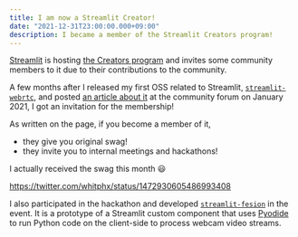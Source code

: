 ```yaml
---
title: I am now a Streamlit Creator!
date: "2021-12-31T23:00:00.000+09:00"
description: I became a member of the Streamlit Creators program!
---
```


[Streamlit](https://streamlit.io/) is hosting [the Creators program](https://streamlit.io/creators) and invites some community members to it due to their contributions to the community.

A few months after I released my first OSS related to Streamlit, [`streamlit-webrtc`](https://github.com/whitphx/streamlit-webrtc), and posted [an article about it](https://discuss.streamlit.io/t/new-component-streamlit-webrtc-a-new-way-to-deal-with-real-time-media-streams/8669) at the community forum on January 2021, I got an invitation for the membership!

As written on the page, if you become a member of it,

- they give you original swag!
- they invite you to internal meetings and hackathons!

I actually received the swag this month 😃

https://twitter.com/whitphx/status/1472930605486993408

I also participated in the hackathon and developed [`streamlit-fesion`](https://github.com/whitphx/streamlit-fesion) in the event. It is a prototype of a Streamlit custom component that uses [Pyodide](https://pyodide.org/en/stable/index.html) to run Python code on the client-side to process webcam video streams.
